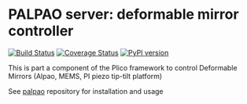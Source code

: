 # PALPAO server: deformable mirror controller 

[![Build Status][travis]][travislink]  [![Coverage Status][coveralls]][coverallslink]  [![PyPI version][pypiversion]][pypiversionlink]

This is part a component of the Plico framework to control Deformable Mirrors (Alpao, MEMS, PI piezo tip-tilt platform)

See [palpao][palpao] repository for installation and usage

[plico]: https://github.com/ArcetriAdaptiveOptics/plico
[palpao]: https://github.com/ArcetriAdaptiveOptics/palpao
[allied]: https://www.alliedvision.com
[travis]: https://travis-ci.com/ArcetriAdaptiveOptics/palpao_server.svg?branch=master "go to travis"
[travislink]: https://travis-ci.com/ArcetriAdaptiveOptics/palpao_server
[coveralls]: https://coveralls.io/repos/github/ArcetriAdaptiveOptics/palpao_server/badge.svg?branch=master "go to coveralls"
[coverallslink]: https://coveralls.io/github/ArcetriAdaptiveOptics/palpao_server
[pypiversion]: https://badge.fury.io/py/palpao-server.svg
[pypiversionlink]: https://badge.fury.io/py/palpao_server

